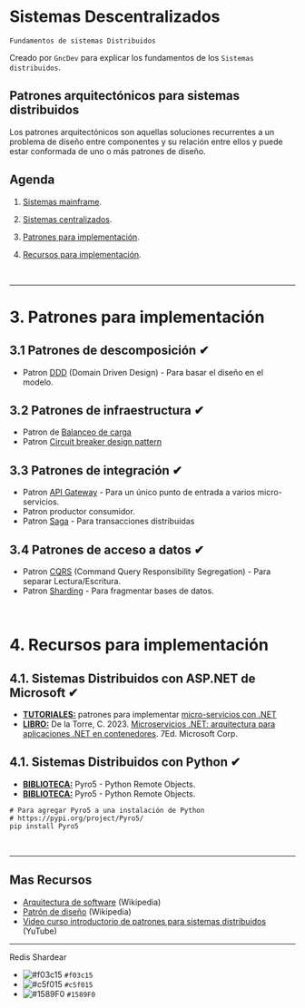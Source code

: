 # Sistemas Descentralizados
<p><code>Fundamentos de sistemas Distribuidos</code></p>
<p>Creado por <code>GncDev</code> para explicar los fundamentos de los <code>Sistemas distribuidos</code>.</p>

## Patrones arquitectónicos para sistemas distribuidos
Los patrones arquitectónicos son aquellas soluciones recurrentes a un problema de diseño entre componentes y su relación entre ellos y puede estar conformada de uno o más patrones de diseño.


## Agenda
1. [Sistemas mainframe](#1-sistemas-mainframes).
1. [Sistemas centralizados](#2-sistemas-centralizados).

1. [Patrones para implementación](#3-sistemas-distribuidos).
1. [Recursos para implementación](#4-sistemas-descentralizados).

<br>

---
# 3. Patrones para implementación


## 3.1 Patrones de descomposición ✔
* Patron [DDD][31_1] (Domain Driven Design) - Para basar el diseño en el modelo.

[31_1]:https://es.wikipedia.org/wiki/Dise%C3%B1o_guiado_por_el_dominio


## 3.2 Patrones de infraestructura ✔
* Patron de [Balanceo de carga][32_1]
* Patron [Circuit breaker design pattern][32_2]

[32_1]:https://es.wikipedia.org/wiki/Equilibrio_de_carga
[32_2]:https://en.wikipedia.org/wiki/Circuit_breaker_design_pattern


## 3.3 Patrones de integración ✔
* Patron [API Gateway][32_1] - Para un único punto de entrada a varios micro-servicios.
* Patron productor consumidor.
* Patron [Saga][32_3] - Para transacciones distribuidas

[32_1]:https://es.wikipedia.org/wiki/Gesti%C3%B3n_de_API
[32_3]:https://docs.aws.amazon.com/es_es/prescriptive-guidance/latest/modernization-data-persistence/saga-pattern.html


## 3.4 Patrones de acceso a datos ✔
* Patron [CQRS][34_1] (Command Query Responsibility Segregation) - Para separar Lectura/Escritura.
* Patron [Sharding][34_2] - Para fragmentar bases de datos.

[34_1]:https://docs.aws.amazon.com/es_es/prescriptive-guidance/latest/modernization-data-persistence/cqrs-pattern.html
[34_2]:https://en.wikipedia.org/wiki/Shard_(database_architecture)

<br>

# 4. Recursos para implementación
## 4.1. Sistemas Distribuidos con ASP.NET de Microsoft  ✔
* [__TUTORIALES:__][41_1] patrones para implementar [micro-servicios con .NET][41_2]
* [__LIBRO:__][41_1] De la Torre, C. 2023. [Microservicios .NET: arquitectura para aplicaciones .NET en contenedores][41_3]. 7Ed. Microsoft Corp.

[41_1]:#41-sistemas-distribuidos-con-aspnet-de-microsoft-✔
[41_2]:https://www.netmentor.es/entrada/patron-api-gateway
[41_3]:https://learn.microsoft.com/en-us/dotnet/architecture/microservices/


## 4.1. Sistemas Distribuidos con Python  ✔
* [__BIBLIOTECA:__][42_1] Pyro5 - Python Remote Objects.
* [__BIBLIOTECA:__][42_1] Pyro5 - Python Remote Objects.

```shell
# Para agregar Pyro5 a una instalación de Python
# https://pypi.org/project/Pyro5/
pip install Pyro5
```

[42_1]:https://pyro5.readthedocs.io/en/latest/

<br>

---
## Mas Recursos
- [Arquitectura de software](https://es.wikipedia.org/wiki/Arquitectura_de_software) (Wikipedia)
- [Patrón de diseño](https://es.wikipedia.org/wiki/Patr%C3%B3n_de_dise%C3%B1o) (Wikipedia)
- [Video curso introductorio de patrones para sistemas distribuidos](https://www.youtube.com/watch?v=a-2T09eV6uw&list=PLesmOrW3mp4jpSbdFMtVWINJZ7OLdSASS) (YuTube)


---

Redis 
Shardear

- ![#f03c15](https://placehold.co/15x15/f03c15/f03c15.png) `#f03c15`
- ![#c5f015](https://placehold.co/15x15/c5f015/c5f015.png) `#c5f015`
- ![#1589F0](https://placehold.co/15x15/1589F0/1589F0.png) `#1589F0`
